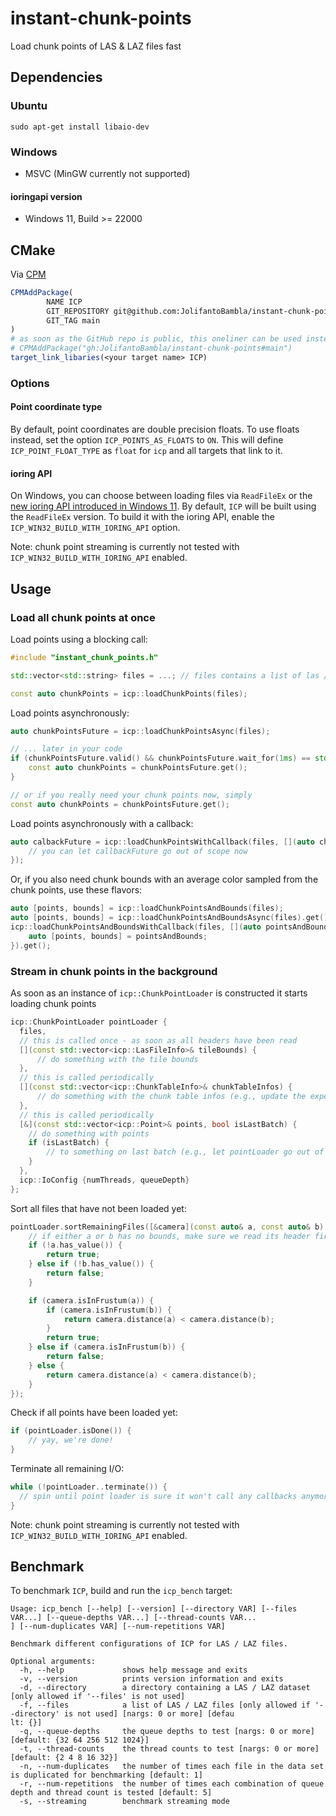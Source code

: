 # instant-chunk-points
Load chunk points of LAS &amp; LAZ files fast

## Dependencies

### Ubuntu
```
sudo apt-get install libaio-dev
```

### Windows

* MSVC (MinGW currently not supported)

#### ioringapi version
* Windows 11, Build >= 22000

## CMake

Via [CPM](https://github.com/cpm-cmake/CPM.cmake)
```cmake
CPMAddPackage(
        NAME ICP
        GIT_REPOSITORY git@github.com:JolifantoBambla/instant-chunk-points.git
        GIT_TAG main
)
# as soon as the GitHub repo is public, this oneliner can be used instead:
# CPMAddPackage("gh:JolifantoBambla/instant-chunk-points#main")
target_link_libaries(<your target name> ICP)
```

### Options

#### Point coordinate type

By default, point coordinates are double precision floats.
To use floats instead, set the option `ICP_POINTS_AS_FLOATS` to `ON`.
This will define `ICP_POINT_FLOAT_TYPE` as `float` for `icp` and all targets that link to it.

#### ioring API

On Windows, you can choose between loading files via `ReadFileEx` or the [new ioring API introduced in Windows 11](https://learn.microsoft.com/en-us/windows/win32/api/ioringapi/).
By default, `ICP` will be built using the `ReadFileEx` version.
To build it with the ioring API, enable the `ICP_WIN32_BUILD_WITH_IORING_API` option.

Note: chunk point streaming is currently not tested with `ICP_WIN32_BUILD_WITH_IORING_API` enabled.

## Usage

### Load all chunk points at once

Load points using a blocking call:
```cpp
#include "instant_chunk_points.h"

std::vector<std::string> files = ...; // files contains a list of las / laz files

const auto chunkPoints = icp::loadChunkPoints(files);
```

Load points asynchronously:
```cpp
auto chunkPointsFuture = icp::loadChunkPointsAsync(files);

// ... later in your code
if (chunkPointsFuture.valid() && chunkPointsFuture.wait_for(1ms) == std::future_status::ready) {
    const auto chunkPoints = chunkPointsFuture.get();
}

// or if you really need your chunk points now, simply
const auto chunkPoints = chunkPointsFuture.get();
```

Load points asynchronously with a callback:
```cpp
auto calbackFuture = icp::loadChunkPointsWithCallback(files, [](auto chunkPoints) {
    // you can let callbackFuture go out of scope now
});
```

Or, if you also need chunk bounds with an average color sampled from the chunk points, use these flavors:
```cpp
auto [points, bounds] = icp::loadChunkPointsAndBounds(files);
auto [points, bounds] = icp::loadChunkPointsAndBoundsAsync(files).get();
icp::loadChunkPointsAndBoundsWithCallback(files, [](auto pointsAndBounds) {
    auto [points, bounds] = pointsAndBounds;
}).get();
```

### Stream in chunk points in the background

As soon as an instance of `icp::ChunkPointLoader` is constructed it starts loading chunk points
```cpp
icp::ChunkPointLoader pointLoader {
  files,
  // this is called once - as soon as all headers have been read
  [](const std::vector<icp::LasFileInfo>& tileBounds) {
      // do something with the tile bounds
  },
  // this is called periodically
  [](const std::vector<icp::ChunkTableInfo>& chunkTableInfos) {
      // do something with the chunk table infos (e.g., update the expected number of chunk points for each tile included in the info vector)
  },
  // this is called periodically
  [&](const std::vector<icp::Point>& points, bool isLastBatch) {
    // do something with points
    if (isLastBatch) {
        // to something on last batch (e.g., let pointLoader go out of scope)
    }
  },
  icp::IoConfig {numThreads, queueDepth}
};
```

Sort all files that have not been loaded yet:
```cpp
pointLoader.sortRemainingFiles([&camera](const auto& a, const auto& b) {
    // if either a or b has no bounds, make sure we read its header first
    if (!a.has_value()) {
        return true;
    } else if (!b.has_value()) {
        return false;
    }

    if (camera.isInFrustum(a)) {
        if (camera.isInFrustum(b)) {
            return camera.distance(a) < camera.distance(b);
        }
        return true;
    } else if (camera.isInFrustum(b)) {
        return false;
    } else {
        return camera.distance(a) < camera.distance(b);
    }
});
```

Check if all points have been loaded yet:
```cpp
if (pointLoader.isDone()) {
    // yay, we're done!
}
```

Terminate all remaining I/O:
```cpp
while (!pointLoader..terminate()) {
  // spin until point loader is sure it won't call any callbacks anymore;
}
```

Note: chunk point streaming is currently not tested with `ICP_WIN32_BUILD_WITH_IORING_API` enabled.

## Benchmark

To benchmark `ICP`, build and run the `icp_bench` target:

```
Usage: icp_bench [--help] [--version] [--directory VAR] [--files VAR...] [--queue-depths VAR...] [--thread-counts VAR...
] [--num-duplicates VAR] [--num-repetitions VAR]

Benchmark different configurations of ICP for LAS / LAZ files.

Optional arguments:
  -h, --help             shows help message and exits
  -v, --version          prints version information and exits
  -d, --directory        a directory containing a LAS / LAZ dataset [only allowed if '--files' is not used]
  -f, --files            a list of LAS / LAZ files [only allowed if '--directory' is not used] [nargs: 0 or more] [defau
lt: {}]
  -q, --queue-depths     the queue depths to test [nargs: 0 or more] [default: {32 64 256 512 1024}]
  -t, --thread-counts    the thread counts to test [nargs: 0 or more] [default: {2 4 8 16 32}]
  -n, --num-duplicates   the number of times each file in the data set is duplicated for benchmarking [default: 1]
  -r, --num-repetitions  the number of times each combination of queue depth and thread count is tested [default: 5]
  -s, --streaming        benchmark streaming mode 
```
